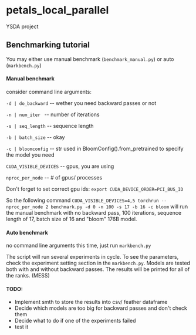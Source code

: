 # petals_local_parallel
YSDA project


## Benchmarking tutorial

You may either use manual benchmark (```benchmark_manual.py```) or auto (```markbench.py```) 

#### Manual benchmark

consider command line arguments:

```-d | do_backward``` -- wether you need backward passes or not

```-n | num_iter ```   -- number of iterations

```-s | seq_length```  -- sequence length

```-b | batch_size```  -- okay

```-c | bloomconfig``` -- str used in BloomConfig().from_pretrained to specify the model you need

```CUDA_VISIBLE_DEVICES``` -- gpus, you are using

```nproc_per_node```       -- # of gpus/ processes

Don't forget to set correct gpu ids: ```export CUDA_DEVICE_ORDER=PCI_BUS_ID```

So the following command
``` CUDA_VISIBLE_DEVICES=4,5 torchrun --nproc_per_node 2 benchmark.py -d 0 -n 100 -s 17 -b 16 -c bloom ```
will run the manual benchmark with no backward pass, 100 iterations, sequence length of 17, batch size of 16 and "bloom" 176B model.


#### Auto benchmark

no command line arguments this time, just run ```markbench.py```

The script will run several experiments in cycle. To see the parameters, check the experiment setting section in the ```markbench.py```.
Models are tested both with and without backward passes. The results will be printed for all of the ranks. (MESS)

#### TODO:

- Implement smth to store the results into csv/ feather dataframe
- Decide which models are too big for backward passes and don't check them
- Decide what to do if one of the experiments failed
- test it



